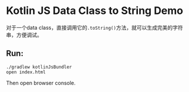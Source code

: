 Kotlin JS Data Class to String Demo
===================================

对于一个data class，直接调用它的`.toString()`方法，就可以生成完美的字符串，方便调试。

Run:
----

```
./gradlew kotlinJsBundler
open index.html
```

Then open browser console.
